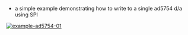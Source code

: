 * a simple example demonstrating how to write to a single ad5754 d/a using SPI 

[![example-ad5754-01](https://github.com/newdigate/teensy-eurorack/actions/workflows/teensy-examples-ad5754-01.yml/badge.svg)](https://github.com/newdigate/teensy-eurorack/actions/workflows/teensy-examples-ad5754-01.yml)
